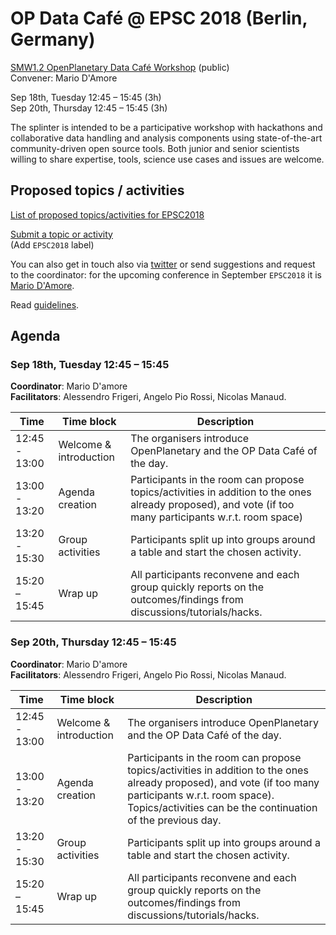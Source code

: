# OP Data Café @ EPSC 2018 (Berlin, Germany)

[SMW1.2 OpenPlanetary Data Café Workshop](https://meetingorganizer.copernicus.org/EPSC2018/session/30070) (public)  
Convener: Mario D'Amore 

Sep 18th, Tuesday  12:45 – 15:45 (3h)  
Sep 20th, Thursday 12:45 – 15:45 (3h)

The splinter is intended to be a participative workshop with hackathons and collaborative data handling and analysis components using state-of-the-art community-driven open source tools. Both junior and senior scientists willing to share expertise, tools, science use cases and issues are welcome.

## Proposed topics / activities

[List of proposed topics/activities for EPSC2018](https://github.com/openplanetary/op-data-cafe/labels/EPSC2018)

[Submit a topic or activity](https://github.com/openplanetary/op-data-cafe/issues/new)  
(Add `EPSC2018` label)

You can also get in touch also via [twitter](https://twitter.com/openplanetary?) or send suggestions and request to the coordinator: for the upcoming conference in September `EPSC2018` it is [Mario D'Amore](mailto:kidpixo@gmail.com).

Read [guidelines](https://github.com/openplanetary/op-data-cafe#guidelines).

## Agenda

### Sep 18th, Tuesday  12:45 – 15:45

**Coordinator**: Mario D'amore  
**Facilitators**: Alessendro Frigeri, Angelo Pio Rossi, Nicolas Manaud.

Time | Time block | Description
------------ | ------------- | -------------
12:45 - 13:00 | Welcome & introduction | The organisers introduce OpenPlanetary and the OP Data Café of the day.
13:00 - 13:20 | Agenda creation | Participants in the room can propose topics/activities in addition to the ones already proposed), and vote (if too many participants w.r.t. room space)
13:20 - 15:30 | Group activities | Participants split up into groups around a table and start the chosen activity.
15:20 – 15:45  | Wrap up | All participants reconvene and each group quickly reports on the outcomes/findings from discussions/tutorials/hacks.

### Sep 20th, Thursday 12:45 – 15:45

**Coordinator**: Mario D'amore  
**Facilitators**: Alessendro Frigeri, Angelo Pio Rossi, Nicolas Manaud.

Time | Time block | Description
------------ | ------------- | -------------
12:45 - 13:00 | Welcome & introduction | The organisers introduce OpenPlanetary and the OP Data Café of the day.
13:00 - 13:20 | Agenda creation | Participants in the room can propose topics/activities in addition to the ones already proposed), and vote (if too many participants w.r.t. room space). Topics/activities can be the continuation of the previous day.
13:20 - 15:30 | Group activities | Participants split up into groups around a table and start the chosen activity.
15:20 – 15:45  | Wrap up | All participants reconvene and each group quickly reports on the outcomes/findings from discussions/tutorials/hacks.

